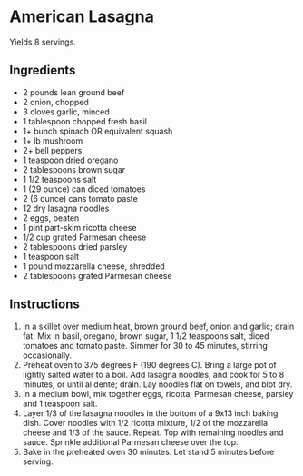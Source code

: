 # American Lasagna

Yields 8 servings.

## Ingredients
- 2 pounds lean ground beef
- 2 onion, chopped
- 3 cloves garlic, minced
- 1 tablespoon chopped fresh basil
- 1+ bunch spinach  OR  equivalent squash
- 1+ lb mushroom
- 2+ bell peppers
- 1 teaspoon dried oregano
- 2 tablespoons brown sugar
- 1 1/2 teaspoons salt
- 1 (29 ounce) can diced tomatoes
- 2 (6 ounce) cans tomato paste
- 12 dry lasagna noodles
- 2 eggs, beaten
- 1 pint part-skim ricotta cheese
- 1/2 cup grated Parmesan cheese
- 2 tablespoons dried parsley
- 1 teaspoon salt
- 1 pound mozzarella cheese, shredded
- 2 tablespoons grated Parmesan cheese    


## Instructions
1. In a skillet over medium heat, brown ground beef, onion and garlic; drain fat. Mix in basil, oregano, brown sugar, 1 1/2 teaspoons salt, diced tomatoes and tomato paste. Simmer for 30 to 45 minutes, stirring occasionally.
2. Preheat oven to 375 degrees F (190 degrees C). Bring a large pot of lightly salted water to a boil. Add lasagna noodles, and cook for 5 to 8 minutes, or until al dente; drain. Lay noodles flat on towels, and blot dry.
3. In a medium bowl, mix together eggs, ricotta, Parmesan cheese, parsley and 1 teaspoon salt.
4. Layer 1/3 of the lasagna noodles in the bottom of a 9x13 inch baking dish. Cover noodles with 1/2 ricotta mixture, 1/2 of the mozzarella cheese and 1/3 of the sauce. Repeat. Top with remaining noodles and sauce. Sprinkle additional Parmesan cheese over the top.
5. Bake in the preheated oven 30 minutes. Let stand 5 minutes before serving.
